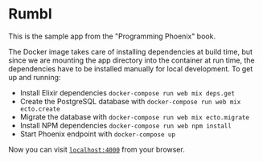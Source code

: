 # Rumbl

This is the sample app from the "Programming Phoenix" book.

The Docker image takes care of installing dependencies at build time, but since
we are mounting the app directory into the container at run time, the
dependencies have to be installed manually for local development. To get up and
running:

  * Install Elixir dependencies `docker-compose run web mix deps.get`
  * Create the PostgreSQL database with `docker-compose run web mix ecto.create`
  * Migrate the database with `docker-compose run web mix ecto.migrate`
  * Install NPM dependencies `docker-compose run web npm install`
  * Start Phoenix endpoint with `docker-compose up`

Now you can visit [`localhost:4000`](http://localhost:4000) from your browser.
